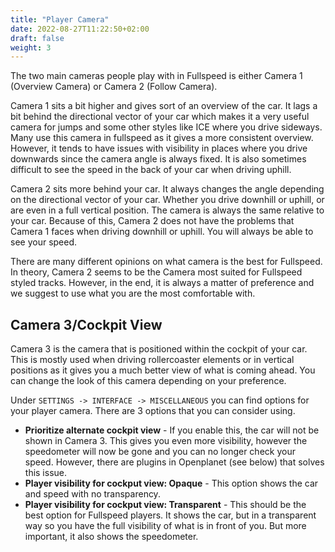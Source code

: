 ```yaml
---
title: "Player Camera"
date: 2022-08-27T11:22:50+02:00
draft: false
weight: 3
---
```


The two main cameras people play with in Fullspeed is either Camera 1 (Overview Camera) or Camera 2 (Follow Camera).

Camera 1 sits a bit higher and gives sort of an overview of the car. It lags a bit behind the directional vector of your car which makes it a very useful camera for jumps and some other styles like ICE where you drive sideways. Many use this camera in fullspeed as it gives a more consistent overview. However, it tends to have issues with visibility in places where you drive downwards since the camera angle is always fixed. It is also sometimes difficult to see the speed in the back of your car when driving uphill.

Camera 2 sits more behind your car. It always changes the angle depending on the directional vector of your car. Whether you drive downhill or uphill, or are even in a full vertical position. The camera is always the same relative to your car. Because of this, Camera 2 does not have the problems that Camera 1 faces when driving downhill or uphill. You will always be able to see your speed.

There are many different opinions on what camera is the best for Fullspeed. In theory, Camera 2 seems to be the Camera most suited for Fullspeed styled tracks. However, in the end, it is always a matter of preference and we suggest to use what you are the most comfortable with.

## Camera 3/Cockpit View
Camera 3 is the camera that is positioned within the cockpit of your car. This is mostly used when driving rollercoaster elements or in vertical positions as it gives you a much better view of what is coming ahead. You can change the look of this camera depending on your preference.

Under `SETTINGS -> INTERFACE -> MISCELLANEOUS` you can find options for your player camera. There are 3 options that you can consider using.

- **Prioritize alternate cockpit view** - If you enable this, the car will not be shown in Camera 3. This gives you even more visibility, however the speedometer will now be gone and you can no longer check your speed. However, there are plugins in Openplanet (see below) that solves this issue.
- **Player visibility for cockput view: Opaque** - This option shows the car and speed with no transparency.
- **Player visibility for cockput view: Transparent** - This should be the best option for Fullspeed players. It shows the car, but in a transparent way so you have the full visibility of what is in front of you. But more important, it also shows the speedometer.

